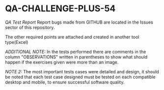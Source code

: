# QA-CHALLENGE-PLUS-54

*QA Test Report*
Report bugs made from GITHUB are located in the Issues sector of this repository.


The other required points are attached and created in another tool type(Excel)

*ADDITIONAL NOTE:* In the tests performed there are comments in the column "OBSERVATIONS" written in parentheses to show what should happen if the exercises given were more than an image.

*NOTE 2:* The most important tests cases were detailed and design, it should be noted that each test case designed must be tested on each compatible desktop and mobile, to ensure successful software quality.
